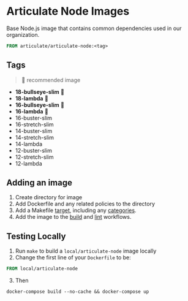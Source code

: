 # Articulate Node Images

Base Node.js image that contains common dependencies used in our organization.

```dockerfile
FROM articulate/articulate-node:<tag>
```

## Tags

> 🌟 recommended image

* __18-bullseye-slim__ 🌟
* __18-lambda__ 🌟
* __16-bullseye-slim__ 🌟
* __16-lambda__ 🌟
* 16-buster-slim
* 16-stretch-slim
* 14-buster-slim
* 14-stretch-slim
* 14-lambda
* 12-buster-slim
* 12-stretch-slim
* 12-lambda

## Adding an image

1. Create directory for image
2. Add Dockerfile and any related policies to the directory
3. Add a Makefile [target](https://github.com/articulate/docker-articulate-node/blob/02fe1df76dddcc5f6482e954cf3ff0ca814ab4ab/Makefile#L53),
  including any [categories](https://github.com/articulate/docker-articulate-node/blob/02fe1df76dddcc5f6482e954cf3ff0ca814ab4ab/Makefile#L9).
4. Add the image to the [build](https://github.com/articulate/docker-articulate-node/blob/02fe1df76dddcc5f6482e954cf3ff0ca814ab4ab/.github/workflows/build.yml#L26)
  and [lint](https://github.com/articulate/docker-articulate-node/blob/02fe1df76dddcc5f6482e954cf3ff0ca814ab4ab/.github/workflows/lint.yml#L12)
  workflows.

## Testing Locally

1. Run `make` to build a `local/articulate-node` image locally
2. Change the first line of your `Dockerfile` to be:

```dockerfile
FROM local/articulate-node
```

3. Then

```shell
docker-compose build --no-cache && docker-compose up
```
